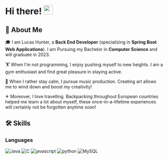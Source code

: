 # Hi there! <img src="https://media.giphy.com/media/hvRJCLFzcasrR4ia7z/giphy.gif" width="29px" height="29px">

## 🚀 About Me

🎓 I am Lucas Hunter, a **Back End Developer** (specializing in **Spring Boot Web Applications**). I am  Pursuing my Bachelor in **Computer Science** and will graduate in 2023.

🏋 When I'm not programming, I enjoy pushing myself to new heights. I am a gym enthusiast and find great pleasure in staying active. 

🎼 When I rather stay calm, I pursue music production. Creating art allows me to wind down and boost my creativity! 

✈ Moreover, I love travelling. Backpacking throughout European countries helped me learn a lot about myself, these once-in-a-lifetime experiences will certainly not be forgotten anytime soon! 
 
## 🛠️ Skills

### Languages

![Java](https://img.shields.io/badge/Java-323330?style=for-the-badge&logo=java&logoColor=orange)
![C](https://img.shields.io/badge/-323330?style=for-the-badge&logo=C&logoColor=blue)
![javascript](https://img.shields.io/badge/JavaScript-323330?style=for-the-badge&logo=javascript&logoColor=F7DF1E)
![python](https://img.shields.io/badge/Python-323330?style=for-the-badge&logo=python&logoColor=white)
![MySQL](https://img.shields.io/badge/MySQL-323330?style=for-the-badge&logo=MySQL&logoColor=white)
